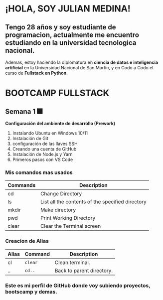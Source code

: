 # ¡HOLA, SOY JULIAN MEDINA!
## Tengo 28 años y soy estudiante de programacion, actualmente me encuentro estudiando en la universidad tecnologica nacional.
Ademas, estoy haciendo la diplomatura en **ciencia de datos e inteligencia artificial** en la Universidad Nacional de San Martin, y en Codo a Codo el curso de **Fullstack en Python**.

# BOOTCAMP FULLSTACK
## Semana 1 🎆
**Configuración del ambiente de desarrollo (Prework)**

1. Instalando Ubuntu en Windows 10/11
2. Instalación de Git
3. configuración de las llaves SSH
4. Creando una cuenta de GitHub
5. Instalación de Node.js y Yarn
6. Primeros pasos con VS Code

### Mis comandos mas usados

| Commands |                              Description                               |
| -------- | ---------------------------------------------------------------------- |
|    cd    |   Change Directory                                                     |
|    ls    |   List all the contents of the specified directory                     |
|   mkdir  |   Make directory                                                       |
|   pwd    |   Print Working Directory                                              |          
|   clear  |   Clear the Terminal screen                                            |

### Creacion de Alias

| Alias | Command |          Description        |
| ----- | ------- | --------------------------- |
|   cl  | `clear` | Clean terminal.             |
|   ..  |  `cd..` | Back to parent directory.   |


### Este es mi perfil de GitHub donde voy subiendo proyectos, bootscamp y demas.